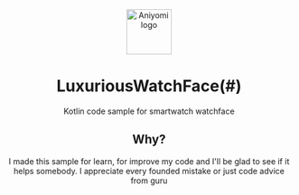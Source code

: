 <div align="center">

<a href="https://aniyomi.org">
    <img src="./.github/assets/logo.png" alt="Aniyomi logo" title="Aniyomi logo" width="80"/>
</a>

# LuxuriousWatchFace(#)

Kotlin code sample for smartwatch watchface

## Why?

I made this sample for learn, for improve my code and I'll be glad to see if it helps somebody. I appreciate every founded mistake or just code advice from guru

</div>